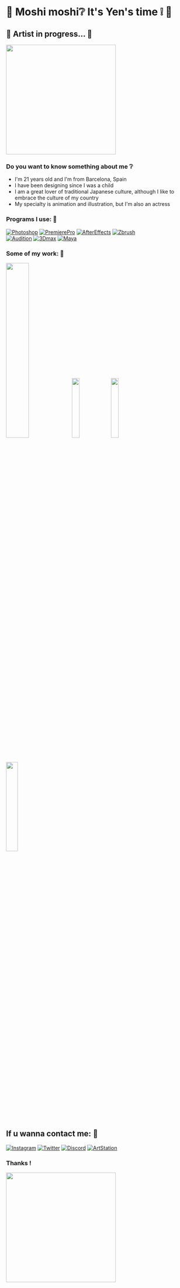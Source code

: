 <h1>🌷 Moshi moshi❔  It's Yen's time ❕ 🌷 </h1>
<h2>🌷 Artist in progress... 🌷 </h2>

<img src="https://i.pinimg.com/564x/6b/3e/88/6b3e885f891b6991b27e3f2bf4f35872.jpg" width="300px">

### Do you want to know something about me ❔
- I'm 21 years old and I'm from Barcelona, Spain
- I have been designing since I was a child
- I am a great lover of traditional Japanese culture, although I like to embrace the culture of my country 
- My specialty is animation and illustration, but I'm also an actress

### Programs I use: 🌷
[![Photoshop](https://img.shields.io/badge/Photoshop-FF4DC1?style=for-the-badge&logo=adobephotoshop&logoColor=white&labelColor=FF4DC1)]()
[![PremierePro](https://img.shields.io/badge/Premiere_Pro-FE65C9?style=for-the-badge&logo=adobepremierepro&logoColor=white&labelColor=FE65C9)]()
[![AfterEffects](https://img.shields.io/badge/After_Effects-FCBAFC?style=for-the-badge&logo=adobeaftereffects&logoColor=white&labelColor=FCBAFC)]()
[![Zbrush](https://img.shields.io/badge/Z_Brush-E7E7E7?style=for-the-badge&logo=zotero&logoColor=white&labelColor=E7E7E7)]()
<br>
[![Audition](https://img.shields.io/badge/Audition-CCFFB4?style=for-the-badge&logo=adobeaudition&logoColor=white&labelColor=CCFFB4)]()
[![3Dmax](https://img.shields.io/badge/3D_MAX-86FF4D?style=for-the-badge&logo=Monster&logoColor=white&labelColor=86FF4D)]()
[![Maya](https://img.shields.io/badge/Maya-55C221?style=for-the-badge&logo=Monster&logoColor=white&labelColor=55C221)]()

### Some of my work: 🌷
<img src="https://lh3.googleusercontent.com/drive-storage/AKHj6E5k5TY31YuDD-gJvPCkvDzd6Z_q4HtrocUotjIe_cvufUnEKreWdHA5UVd8POybTw71MFNTkB7CeBYw_MK7DXy4h2CRy7fsF6JaDVzp8g=w1903-h963" width=35%> <img src="https://lh3.googleusercontent.com/drive-storage/AKHj6E6QcL37DDWRG8DccouF32-oJ2iUWikW5FpVSm4H-N6ihP5KxbKm4W9s-O8eUUSXXueXnYPtREon9HoLKMNyBvGPNAuEOJzMzhAfAc6KZg=w1903-h963" width=20.45%> <img src="https://lh3.googleusercontent.com/drive-storage/AKHj6E6V0kkqiba9sgmcIAVvv6rFBOOkBQ3DQJ8CvECRjrpOgvkGGufP3IN18IWFJrqbAEJTYbds92Myou0GlptCHD0alDvSRc-5aAzKK_OoBg=w1903-h963" width=20.45%> 
<br>
<img src="https://lh3.googleusercontent.com/drive-storage/AKHj6E4adnOtrAdQa2FNjNBgvDdVmX1MWcEI5iBczoaY1BeMgNDv1OYga8-Kf_EVw-eHgnPurHxL1ls5xXiN9cjatg5owf1nE0Jr9Auopv2J=w1903-h963" width=25%>




## If u wanna contact me: 🌷
[![Instagram](https://img.shields.io/badge/moedayens-FF4DC1?style=for-the-badge&logo=instagram&logoColor=white&labelColor=FF4DC1)]()
[![Twitter](https://img.shields.io/badge/moedayens-FF4DC1?style=for-the-badge&logo=x&logoColor=white&labelColor=FF4DC1)]()
[![Discord](https://img.shields.io/badge/moedayens-FF4DC1?style=for-the-badge&logo=discord&logoColor=white&labelColor=FF4DC1)]()
[![ArtStation](https://img.shields.io/badge/moedayens-FF4DC1?style=for-the-badge&logo=artstation&logoColor=white&labelColor=FF4DC1)]()

### Thanks !
<img src="https://i.pinimg.com/564x/38/99/2d/38992d6be8750debf87a688e2cc1670c.jpg" width="300px">
